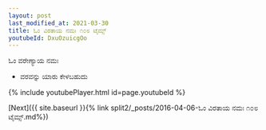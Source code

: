 ```yaml
---
layout: post
last_modified_at: 2021-03-30
title: ಓಂ ವಿರತಾಯ ನಮಃ ೧೦೮ ಟೈಮ್ಸ್
youtubeId: DxuOzuicgOo
---
```

 
 
 ಓಂ ವರೇಣ್ಯಾಯ ನಮಃ  
 
 -  ವರವನ್ನು ಯಾರು ಕೇಳಬಹುದು 
 
  
 
  
 
 
 
 
 
 


{% include youtubePlayer.html id=page.youtubeId %}
 
[Next]({{ site.baseurl }}{% link  split2/_posts/2016-04-06-ಓಂ ವಿರತಾಯ ನಮಃ ೧೦೮ ಟೈಮ್ಸ್.md%})
 
